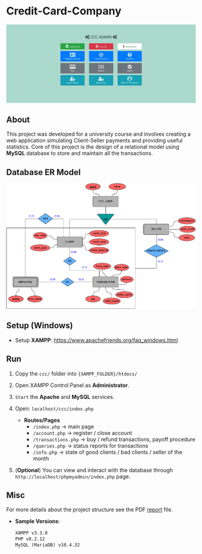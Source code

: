 # Credit-Card-Company

![Screenshot](index.jpg)

## About

This project was developed for a university course and involves creating a web application simulating Client-Seller payments and providing useful statistics. Core of this project is the design of a relational model using **MySQL** database to store and maintain all the transactions.

## Database ER Model

![Screenshot](er.png)

## Setup (Windows)

- Setup **XAMPP**: <https://www.apachefriends.org/faq_windows.html>

## Run

1. Copy the `ccc/` folder into `{XAMPP_FOLDER}/htdocs/`
2. Open XAMPP Control Panel as **Administrator**.
3. `Start` the **Apache** and **MySQL** services.
4. Open: `localhost/ccc/index.php`
   - **Routes/Pages**
     - `/index.php` -> main page
     - `/account.php` -> register / close account
     - `/transactions.php` -> buy / refund transactions, payoff procedure
     - `/queries.php` -> status reports for transactions
     - `/info.php` -> state of good clients / bad clients / seller of the month

5. (**Optional**) You can view and interact with the database through `http://localhost/phpmyadmin/index.php` page.

## Misc

For more details about the project structure see the PDF [report](report.pdf) file.

- **Sample Versions**:

    ```notes
    XAMPP v3.3.0
    PHP v8.2.12
    MySQL (MariaDB) v10.4.32
    ```
